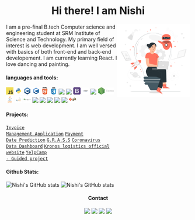 <h1 align="center"> Hi there! I am Nishi </h1>
<img alt="Nishi" src="Innovation.gif" width="200" align="right"/>
<p>I am a pre-final B.tech Computer science and engineering student at SRM Institute of Science and Technology. My primary field of interest is web development. I am well versed with basics of both front-end and back-end developement. I am currently learning React. I love dancing and painting. </p>

#### languages and tools: 

<code><img height="20" src="https://raw.githubusercontent.com/github/explore/80688e429a7d4ef2fca1e82350fe8e3517d3494d/topics/javascript/javascript.png"></code>
<code><img height="20" src="https://raw.githubusercontent.com/github/explore/80688e429a7d4ef2fca1e82350fe8e3517d3494d/topics/python/python.png"></code>
<code><img height="20" src="https://raw.githubusercontent.com/github/explore/80688e429a7d4ef2fca1e82350fe8e3517d3494d/topics/cpp/cpp.png"></code>
<code><img height="20" src="https://raw.githubusercontent.com/github/explore/80688e429a7d4ef2fca1e82350fe8e3517d3494d/topics/c/c.png"></code>
<code><img height="20" src="https://raw.githubusercontent.com/github/explore/80688e429a7d4ef2fca1e82350fe8e3517d3494d/topics/html/html.png"></code>
<code><img height="20" src="https://raw.githubusercontent.com/github/explore/80688e429a7d4ef2fca1e82350fe8e3517d3494d/topics/css/css.png"></code>
<code><img height="20" src="https://img.icons8.com/color/48/000000/adobe-xd--v1.png"></code>
<code><img height="20" src="https://img.icons8.com/office/16/000000/figma.png"></code>
<code><img height="20" src="https://raw.githubusercontent.com/github/explore/80688e429a7d4ef2fca1e82350fe8e3517d3494d/topics/bootstrap/bootstrap.png"></code>
<code><img height="20" src="https://raw.githubusercontent.com/github/explore/80688e429a7d4ef2fca1e82350fe8e3517d3494d/topics/jquery/jquery.png"></code>
<code><img height="20" src="https://symbols.getvecta.com/stencil_78/1_d3js-icon.c055dd1c87.svg"></code>
<code><img height="20" src="https://raw.githubusercontent.com/github/explore/80688e429a7d4ef2fca1e82350fe8e3517d3494d/topics/nodejs/nodejs.png"></code>
<code><img height="20" src="https://raw.githubusercontent.com/github/explore/80688e429a7d4ef2fca1e82350fe8e3517d3494d/topics/express/express.png"></code>
<code><img height="20" src="https://raw.githubusercontent.com/github/explore/80688e429a7d4ef2fca1e82350fe8e3517d3494d/topics/java/java.png"></code>
<code><img height="20" src="https://raw.githubusercontent.com/github/explore/80688e429a7d4ef2fca1e82350fe8e3517d3494d/topics/mysql/mysql.png"></code>
<code><img height="20" src="https://raw.githubusercontent.com/github/explore/80688e429a7d4ef2fca1e82350fe8e3517d3494d/topics/mongodb/mongodb.png"></code>
<code><img height="20" src="https://iconape.com/wp-content/png_logo_vector/scikit-learn-logo.png"></code>
<code><img height="20" src="https://upload.wikimedia.org/wikipedia/commons/thumb/e/ed/Pandas_logo.svg/2560px-Pandas_logo.svg.png"></code>
<code><img height="20" src="https://upload.wikimedia.org/wikipedia/commons/thumb/3/31/NumPy_logo_2020.svg/1200px-NumPy_logo_2020.svg.png"></code>
<code><img height="20" src="http://seaborn.pydata.org/_images/logo-tall-lightbg.svg"></code>
<code><img height="20" src="https://image.pngaaa.com/242/4152242-middle.png"></code>
<code><img height="20" src="https://raw.githubusercontent.com/github/explore/80688e429a7d4ef2fca1e82350fe8e3517d3494d/topics/git/git.png"></code>

#### Projects:

<code><a href="https://github.com/nishianand05/Invoice-Management-Application">Invoice Management Application</a></code>
<code><a href="https://github.com/nishianand05/PaymentDatePrediction">Payment Date Prediction</a></code>
<code><a href="https://github.com/nishianand05/GRASS">G.R.A.S.S</a></code>
<code><a href="https://coronavirus-datadashboard.herokuapp.com">Coronavirus Data Dashboard</a></code>
<code><a href="http://www.kronoslogistics.in">Kronos logistics official website</a></code>
<code><a href="https://http://yelp-camp-by-nishi.herokuapp.com/">YelpCamp - Guided project</a></code>

#### Github Stats:

<div>
  <img height="150" alt="Nishi's GitHub stats" src="https://github-readme-stats.vercel.app/api?username=nishianand05&show_icons=true&count_private=true&include_all_commits=true&theme=buefy" />
 <img height="150" alt="Nishi's GitHub stats" src="https://github-readme-stats.vercel.app/api/top-langs/?username=nishianand05&layout=compact" />
</div>

<div align="center">
  <h4 align="center">Contact</h4>
  <p align="center">
    <a href="https://www.linkedin.com/in/nishi-anand-210734171/"><img width="30px" src="https://img.icons8.com/color/2x/linkedin.png"></a>
    <a href="https://codepen.io/nishianand30/"><img width="30px" src="https://img.icons8.com/ios-filled/2x/codepen.png"></a>
    <a href="https://www.instagram.com/nishianand30/"><img width="30px" src="https://img.icons8.com/fluent/2x/instagram-new.png"></a>
    <a href="https://www.facebook.com/nishianand30/"><img width="30px" src="https://img.icons8.com/color/2x/facebook.png"></a>
  </p>
</div>
